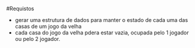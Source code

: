 
#Requistos
* gerar uma estrutura de dados para manter o estado de cada uma das casas de um jogo da velha
* cada casa do jogo da velha pdera estar vazia, ocupada pelo 1 jogador ou pelo 2 jogador.
